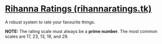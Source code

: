 # [Rihanna Ratings (rihannaratings.tk)](rihannaratings.tk)
A robust system to rate your favourite things.

**NOTE:** The rating scale must always be a **prime number**.
The most common scales are 17, 23, 13, 19, and 29.

